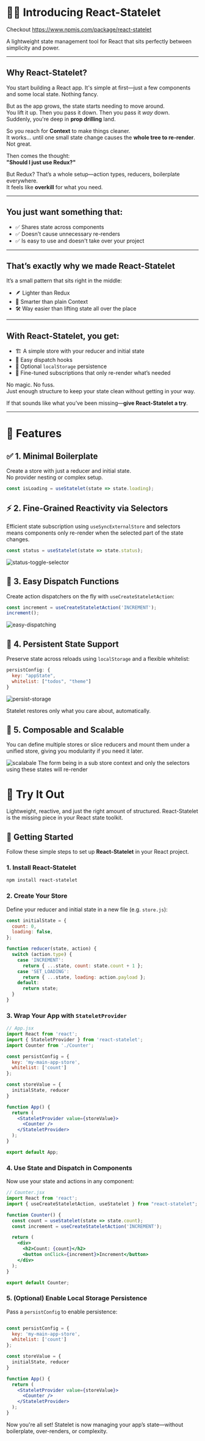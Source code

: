 # 🧠✨ Introducing React-Statelet

Checkout https://www.npmjs.com/package/react-statelet

A lightweight state management tool for React that sits perfectly between simplicity and power.

---

## Why React-Statelet?

You start building a React app. It's simple at first—just a few components and some local state. Nothing fancy.

But as the app grows, the state starts needing to move around.  
You lift it up. Then you pass it down. Then you pass it *way* down.  
Suddenly, you're deep in **prop drilling** land.

So you reach for **Context** to make things cleaner.  
It works... until one small state change causes the **whole tree to re-render**.  
Not great.

Then comes the thought:  
**"Should I just use Redux?"**

But Redux? That’s a whole setup—action types, reducers, boilerplate everywhere.  
It feels like **overkill** for what you need.

---

## You just want something that:

- ✅ Shares state across components  
- ✅ Doesn't cause unnecessary re-renders  
- ✅ Is easy to use and doesn't take over your project  

---

## That’s exactly why we made **React-Statelet**

It’s a small pattern that sits right in the middle:

- 🪶 Lighter than Redux  
- 🧠 Smarter than plain Context  
- 🛠️ Way easier than lifting state all over the place  

---

## With React-Statelet, you get:

- 🏗️ A simple store with your reducer and initial state  
- 🧵 Easy dispatch hooks  
- 💾 Optional `localStorage` persistence  
- 🎯 Fine-tuned subscriptions that only re-render what’s needed  

No magic. No fuss.  
Just enough structure to keep your state clean without getting in your way.

If that sounds like what you’ve been missing—**give React-Statelet a try**.

---

# 🌟 Features

## ✅ 1. Minimal Boilerplate

Create a store with just a reducer and initial state.  
No provider nesting or complex setup.

```js
const isLoading = useStatelet(state => state.loading);
```

## ⚡  2. Fine-Grained Reactivity via Selectors
Efficient state subscription using `useSyncExternalStore` and selectors
means components only re-render when the selected part of the state changes.

```js
const status = useStatelet(state => state.status);
```

![status-toggle-selector](assets/IMG_3024.GIF)

## 🚀 3. Easy Dispatch Functions
Create action dispatchers on the fly with `useCreateStateletAction`:

```js
const increment = useCreateStateletAction('INCREMENT');
increment();
```
![easy-dispatching](assets/IMG_3026.GIF)

## 💾 4. Persistent State Support
Preserve state across reloads using `localStorage` and a flexible whitelist:

```js
persistConfig: {
  key: "appState",
  whitelist: ["todos", "theme"]
}
```

![persist-storage](assets/IMG_3025.GIF)

Statelet restores only what you care about, automatically.

## 🧱 5. Composable and Scalable
You can define multiple stores or slice reducers and mount them under a unified store,
giving you modularity if you need it later.

![scalabale](assets/IMG_3027.GIF)
The form being in a sub store context and only the selectors using these states will re-render

# 🧪 Try It Out
Lightweight, reactive, and just the right amount of structured.
React-Statelet is the missing piece in your React state toolkit.

## 🚀 Getting Started
Follow these simple steps to set up **React-Statelet** in your React project.
### 1. Install React-Statelet
```bash
npm install react-statelet
```

### 2. Create Your Store
Define your reducer and initial state in a new file (e.g. `store.js`):

```js
const initialState = {
  count: 0,
  loading: false,
};

function reducer(state, action) {
  switch (action.type) {
    case 'INCREMENT':
      return { ...state, count: state.count + 1 };
    case 'SET_LOADING':
      return { ...state, loading: action.payload };
    default:
      return state;
  }
}
```

### 3. Wrap Your App with `StateletProvider`
```jsx
// App.jsx
import React from 'react';
import { StateletProvider } from 'react-statelet';
import Counter from './Counter';

const persistConfig = {
  key: 'my-main-app-store',
  whitelist: ['count']
};

const storeValue = {
  initialState, reducer
}

function App() {
  return (
    <StateletProvider value={storeValue}>
      <Counter />
    </StateletProvider>
  );
}

export default App;
```

### 4. Use State and Dispatch in Components
Now use your state and actions in any component:

```jsx
// Counter.jsx
import React from 'react';
import { useCreateStateletAction, useStatelet } from "react-statelet";

function Counter() {
  const count = useStatelet(state => state.count);
  const increment = useCreateStateletAction('INCREMENT');

  return (
    <div>
      <h2>Count: {count}</h2>
      <button onClick={increment}>Increment</button>
    </div>
  );
}

export default Counter;
```

### 5. (Optional) Enable Local Storage Persistence
Pass a `persistConfig` to enable persistence:

```jsx

const persistConfig = {
  key: 'my-main-app-store',
  whitelist: ['count']
};

const storeValue = {
  initialState, reducer
}

function App() {
  return (
    <StateletProvider value={storeValue}>
      <Counter />
    </StateletProvider>
  );
}
```

Now you're all set!
Statelet is now managing your app’s state—without boilerplate, over-renders, or complexity.